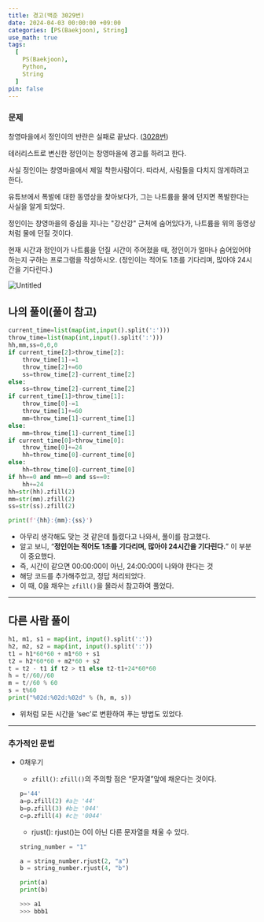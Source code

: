 ```yaml
---
title: 경고(백준 3029번)
date: 2024-04-03 00:00:00 +09:00
categories: [PS(Baekjoon), String]
use_math: true
tags:
  [
    PS(Baekjoon),
    Python,
    String
  ]
pin: false
---
```


### 문제

창영마을에서 정인이의 반란은 실패로 끝났다. ([3028번](https://www.acmicpc.net/problem/3028))

테러리스트로 변신한 정인이는 창영마을에 경고를 하려고 한다.

사실 정인이는 창영마을에서 제일 착한사람이다. 따라서, 사람들을 다치지 않게하려고 한다.

유튜브에서 폭발에 대한 동영상을 찾아보다가, 그는 나트륨을 물에 던지면 폭발한다는 사실을 알게 되었다.

정인이는 창영마을의 중심을 지나는 "강산강" 근처에 숨어있다가, 나트륨을 위의 동영상처럼 물에 던질 것이다.

현재 시간과 정인이가 나트륨을 던질 시간이 주어졌을 때, 정인이가 얼마나 숨어있어야 하는지 구하는 프로그램을 작성하시오. (정인이는 적어도 1초를 기다리며, 많아야 24시간을 기다린다.)

![Untitled](https://github.com/gihuni99/gihuni99.github.io/assets/90080065/844526f0-e630-4f86-b0cb-9c7791c4ce1c)

## 나의 풀이(풀이 참고)

```python
current_time=list(map(int,input().split(':')))
throw_time=list(map(int,input().split(':')))
hh,mm,ss=0,0,0
if current_time[2]>throw_time[2]:
    throw_time[1]-=1
    throw_time[2]+=60
    ss=throw_time[2]-current_time[2]
else:
    ss=throw_time[2]-current_time[2]
if current_time[1]>throw_time[1]:
    throw_time[0]-=1
    throw_time[1]+=60
    mm=throw_time[1]-current_time[1]
else:
    mm=throw_time[1]-current_time[1]
if current_time[0]>throw_time[0]:
    throw_time[0]+=24
    hh=throw_time[0]-current_time[0]
else:
    hh=throw_time[0]-current_time[0]
if hh==0 and mm==0 and ss==0:
    hh+=24
hh=str(hh).zfill(2)
mm=str(mm).zfill(2)
ss=str(ss).zfill(2)

print(f'{hh}:{mm}:{ss}')
```

- 아무리 생각해도 맞는 것 같은데 틀렸다고 나와서, 풀이를 참고했다.
- 알고 보니, “**정인이는 적어도 1초를 기다리며, 많아야 24시간을 기다린다.**” 이 부분이 중요했다.
- 즉, 시간이 같으면 00:00:00이 아닌, 24:00:00이 나와야 한다는 것
- 해당 코드를 추가해주었고, 정답 처리되었다.
- 이 때, 0을 채우는 `zfill()`을 몰라서 참고하여 풀었다.

---

## 다른 사람 풀이

```python
h1, m1, s1 = map(int, input().split(':'))
h2, m2, s2 = map(int, input().split(':'))
t1 = h1*60*60 + m1*60 + s1
t2 = h2*60*60 + m2*60 + s2
t = t2 - t1 if t2 > t1 else t2-t1+24*60*60
h = t//60//60
m = t//60 % 60
s = t%60
print("%02d:%02d:%02d" % (h, m, s))
```

- 위처럼 모든 시간을 ‘sec’로 변환하여 푸는 방법도 있었다.

---

### 추가적인 문법

- 0채우기
    - `zfill()`: `zfill()`의 주의할 점은 “문자열”앞에 채운다는 것이다.
    
    ```python
    p='44'
    a=p.zfill(2) #a는 '44'
    b=p.zfill(3) #b는 '044'
    c=p.zfill(4) #c는 '0044'
    ```
    
    - rjust(): rjust()는 0이 아닌 다른 문자열을 채울 수 있다.
    
    ```python
    string_number = "1"
    
    a = string_number.rjust(2, "a")
    b = string_number.rjust(4, "b")
    
    print(a)
    print(b)
    
    >>> a1
    >>> bbb1
    ```